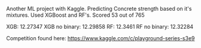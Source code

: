 Another ML project with Kaggle. Predicting Concrete strength based on it's mixtures. Used XGBoost and RF's.
Scored 53 out of 765 

XGB: 12.27347
XGB no binary: 12.29858
RF: 12.3461
RF no binary: 12.32284

Competition found here: https://www.kaggle.com/c/playground-series-s3e9








